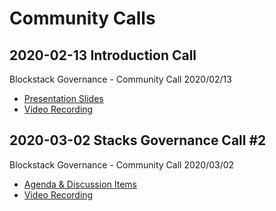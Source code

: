 # Community Calls

## 2020-02-13 Introduction Call

Blockstack Governance - Community Call 2020/02/13
- [Presentation Slides](20200213_community_call_001.pdf)
- [Video Recording](https://youtu.be/GilQ9qU4Sa0)

## 2020-03-02 Stacks Governance Call #2

Blockstack Governance - Community Call 2020/03/02
- [Agenda &amp; Discussion Items](https://github.com/stacksgov/pm/issues/3)
- [Video Recording](https://youtu.be/jAEHyq4TKeI)
